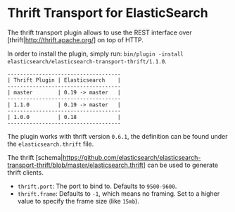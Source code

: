 Thrift Transport for ElasticSearch
==================================

The thrift transport plugin allows to use the REST interface over [thrift|http://thrift.apache.org/] on top of HTTP.

In order to install the plugin, simply run: `bin/plugin -install elasticsearch/elasticsearch-transport-thrift/1.1.0`.

    ------------------------------------
    | Thrift Plugin | Elasticsearch    |
    ------------------------------------
    | master        | 0.19 -> master   |
    ------------------------------------
    | 1.1.0         | 0.19 -> master   |
    ------------------------------------
    | 1.0.0         | 0.18             |
    ------------------------------------

The plugin works with thrift version `0.6.1`, the definition can be found under the `elasticsearch.thrift` file.

The thrift [schema|https://github.com/elasticsearch/elasticsearch-transport-thrift/blob/master/elasticsearch.thrift] can be used to generate thrift clients.

* `thrift.port`: The port to bind to. Defaults to `9500-9600`.
* `thrift.frame`: Defaults to `-1`, which means no framing. Set to a higher value to specify the frame size (like `15mb`).
